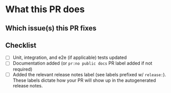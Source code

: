 # What this PR does

## Which issue(s) this PR fixes

## Checklist

- [ ] Unit, integration, and e2e (if applicable) tests updated
- [ ] Documentation added (or `pr:no public docs` PR label added if not required)
- [ ] Added the relevant release notes label (see labels prefixed w/ `release:`). These labels dictate how your PR will
    show up in the autogenerated release notes.
